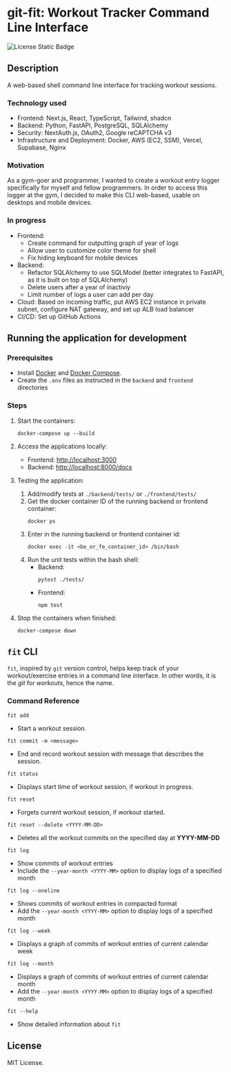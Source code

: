 # git-fit: Workout Tracker Command Line Interface

![License Static Badge](https://img.shields.io/badge/license-MIT-orange)

## Description

A web-based shell command line interface for tracking workout sessions.

### Technology used

- Frontend: Next.js, React, TypeScript, Tailwind, shadcn
- Backend: Python, FastAPI, PostgreSQL, SQLAlchemy
- Security: NextAuth.js, OAuth2, Google reCAPTCHA v3
- Infrastructure and Deployment: Docker, AWS (EC2, SSM), Vercel, Supabase, Nginx

### Motivation

As a gym-goer and programmer, I wanted to create a workout entry logger specifically for myself and fellow programmers. In order to access this logger at the gym, I decided to make this CLI web-based, usable on desktops and mobile devices.

### In progress

- Frontend:
  - Create command for outputting graph of year of logs
  - Allow user to customize color theme for shell
  - Fix hiding keyboard for mobile devices
- Backend:
  - Refactor SQLAlchemy to use SQLModel (better integrates to FastAPI, as it is built on top of SQLAlchemy)
  - Delete users after a year of inactiviy
  - Limit number of logs a user can add per day
- Cloud: Based on incoming traffic, put AWS EC2 instance in private subnet, configure NAT gateway, and set up ALB load balancer
- CI/CD: Set up GitHub Actions

## Running the application for development

### Prerequisites

- Install [Docker](https://www.docker.com/) and [Docker Compose](https://docs.docker.com/compose/).
- Create the `.env` files as instructed in the `backend` and `frontend` directories

### Steps

1. Start the containers:

   ```
   docker-compose up --build
   ```

2. Access the applications locally:
   - Frontend: [http://localhost:3000](http://localhost:3000)
   - Backend: [http://localhost:8000/docs](http://localhost:8000/docs)
3. Testing the application:
   1. Add/modify tests at `./backend/tests/` or `./frontend/tests/`
   2. Get the docker container ID of the running backend or frontend container:
      ```
      docker ps
      ```
   3. Enter in the running backend or frontend container id:
      ```
      docker exec -it <be_or_fe_container_id> /bin/bash
      ```
   4. Run the unit tests within the bash shell:
      - Backend:
        ```
        pytest ./tests/
        ```
      - Frontend:
        ```
        npm test
        ```
4. Stop the containers when finished:
   ```
   docker-compose down
   ```

## `fit` CLI

`fit`, inspired by `git` version control, helps keep track of your workout/exercise entries in a command line interface. In other words, it is the _git_ for _workouts_, hence the name.

### Command Reference

`fit add`

- Start a workout session.

`fit commit -m <message>`

- End and record workout session with message that describes the session.

`fit status`

- Displays start time of workout session, if workout in progress.

`fit reset`

- Forgets current workout session, if workout started.

`fit reset --delete <YYYY-MM-DD>`

- Deletes all the workout commits on the specified day at **YYYY-MM-DD**

`fit log`

- Show commits of workout entries
- Include the `--year-month <YYYY-MM>` option to display logs of a specified month

`fit log --oneline`

- Shows commits of workout entries in compacted format
- Add the `--year-month <YYYY-MM>` option to display logs of a specified month

`fit log --week`

- Displays a graph of commits of workout entries of current calendar week

`fit log --month`

- Displays a graph of commits of workout entries of current calendar month
- Add the `--year-month <YYYY-MM>` option to display logs of a specified month

`fit --help`

- Show detailed information about `fit`

## License

MIT License.
